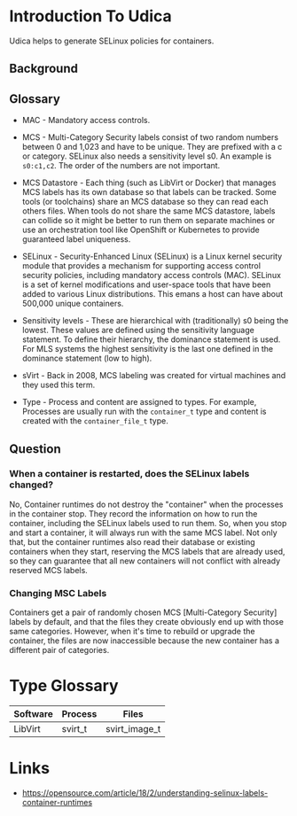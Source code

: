 # Introduction To Udica

Udica helps to generate SELinux policies for containers.

## Background

## Glossary

* MAC - Mandatory access controls.

* MCS - Multi-Category Security labels consist of two random numbers between 0 and 1,023 and have to be 
unique. They are prefixed with a c or category. SELinux also needs a sensitivity level s0. An example is
`s0:c1,c2`. The order of the numbers are not important.

* MCS Datastore - Each thing (such as LibVirt or Docker) that manages MCS labels has its own database 
so that labels can be tracked. Some tools (or toolchains) share an MCS database so they can read each 
others files. When tools do not share the same MCS datastore, labels can collide so it might be better to run 
them on separate  machines or use an orchestration tool like OpenShift or Kubernetes to provide guaranteed
label uniqueness.

* SELinux - Security-Enhanced Linux (SELinux) is a Linux kernel security module that provides a 
mechanism for supporting access control security policies, including mandatory access controls (MAC). 
SELinux is a set of kernel modifications and user-space tools that have been added to various 
Linux distributions. This emans a host can have about 500,000 unique containers.

* Sensitivity levels - These are hierarchical with (traditionally) s0 being the lowest. These 
values are defined using the sensitivity language statement. To define their hierarchy, the 
dominance statement is used. For MLS systems the highest sensitivity is the last one defined 
in the dominance statement (low to high).

* sVirt - Back in 2008, MCS labeling was created for virtual machines and they used this term.

* Type - Process and content are assigned to types. For example, Processes are usually run 
with the `container_t` type and content is created with the `container_file_t` type.

## Question

### When a container is restarted, does the SELinux labels changed?

No, Container runtimes do not destroy the "container" when the processes in the container stop. They 
record the information on how to run the container, including the SELinux labels used to run them. So, 
when you stop and start a container, it will always run with the same MCS label. Not only that, but 
the container runtimes also read their database or existing containers when they start, reserving 
the MCS labels that are already used, so they can guarantee that all new containers will not 
conflict with already reserved MCS labels.

### Changing MSC Labels

Containers get a pair of randomly chosen MCS [Multi-Category Security] labels by default, and that the files they 
create obviously end up with those same categories. However, when it's time to rebuild or upgrade the container, 
the files are now inaccessible because the new container has a different pair of categories.

# Type Glossary

| Software | Process | Files |
| ---------|-------- | ----- |
| LibVirt | svirt_t | svirt_image_t  |

# Links

* https://opensource.com/article/18/2/understanding-selinux-labels-container-runtimes
